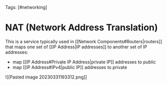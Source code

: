 Tags: [#networking]

# NAT (Network Address Translation)

This is a service typically used in [[Network Components#Routers|routers]] that maps one set of [[IP Address|IP addresses]] to another set of IP addresses:

- map [[IP Address#Private IP Address|private IP]] addresses to public
- map [[IP Address#IPv4|public IP]] addresses to private

![[Pasted image 20230331193312.png]]